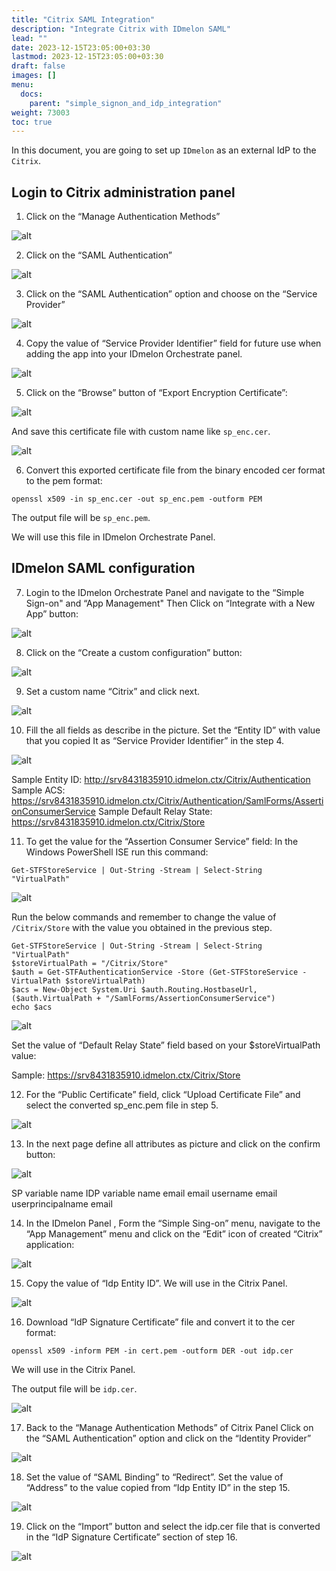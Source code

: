 ```yaml
---
title: "Citrix SAML Integration"
description: "Integrate Citrix with IDmelon SAML"
lead: ""
date: 2023-12-15T23:05:00+03:30
lastmod: 2023-12-15T23:05:00+03:30
draft: false
images: []
menu:
  docs:
    parent: "simple_signon_and_idp_integration"
weight: 73003
toc: true
---
```


In this document, you are going to set up `IDmelon` as an external IdP to the `Citrix`.

## Login to Citrix administration panel

1. Click on the “Manage Authentication Methods”

![alt](/images/vendor/sso/citrix/citrix_SP_01.png)

2. Click on the “SAML Authentication”

![alt](/images/vendor/sso/citrix/citrix_SP_02.png)

3. Click on the “SAML Authentication” option and choose on the “Service Provider”

![alt](/images/vendor/sso/citrix/citrix_SP_03.png)

4. Copy the value of “Service Provider Identifier” field for future use when adding the app into your IDmelon Orchestrate panel.

![alt](/images/vendor/sso/citrix/citrix_SP_04.png)

5. Click on the “Browse” button of “Export Encryption Certificate”:

![alt](/images/vendor/sso/citrix/citrix_SP_05.png)


And save this certificate file with custom name like `sp_enc.cer`.

![alt](/images/vendor/sso/citrix/citrix_SP_06.png)

6. Convert this exported certificate file from the binary encoded cer format to the  pem format:

```
openssl x509 -in sp_enc.cer -out sp_enc.pem -outform PEM
```

The output file will be `sp_enc.pem`.

We will use this file in IDmelon Orchestrate Panel.

## IDmelon SAML configuration

7. Login to the IDmelon Orchestrate Panel and navigate to the “Simple Sign-on" and “App Management"
Then Click on “Integrate with a New App” button:

![alt](/images/vendor/sso/citrix/citrix_IDP_01.png)


8. Click on the “Create a custom configuration” button:

![alt](/images/vendor/sso/citrix/citrix_IDP_02.png)


9. Set a custom name “Citrix” and click next.

![alt](/images/vendor/sso/citrix/citrix_IDP_03.png)


10. Fill the all fields as describe in the picture.
Set the “Entity ID” with value that you copied It as “Service Provider Identifier” in the step 4.

![alt](/images/vendor/sso/citrix/citrix_IDP_04.png)


Sample Entity ID:
http://srv8431835910.idmelon.ctx/Citrix/Authentication
Sample ACS:
https://srv8431835910.idmelon.ctx/Citrix/Authentication/SamlForms/AssertionConsumerService
Sample Default Relay State:
https://srv8431835910.idmelon.ctx/Citrix/Store

11. To get the value for the “Assertion Consumer Service” field:
In the Windows PowerShell ISE run this command:

```
Get-STFStoreService | Out-String -Stream | Select-String  "VirtualPath"
```

![alt](/images/vendor/sso/citrix/citrix_SP_06.png)

Run the below commands and remember to change the value of `/Citrix/Store` with the value you obtained in the previous step.

```
Get-STFStoreService | Out-String -Stream | Select-String  "VirtualPath"
$storeVirtualPath = "/Citrix/Store"
$auth = Get-STFAuthenticationService -Store (Get-STFStoreService -VirtualPath $storeVirtualPath)
$acs = New-Object System.Uri $auth.Routing.HostbaseUrl, ($auth.VirtualPath + "/SamlForms/AssertionConsumerService")
echo $acs
```

![alt](/images/vendor/sso/citrix/citrix_SP_07.png)

Set the value of “Default Relay State” field based on your $storeVirtualPath value:

Sample: https://srv8431835910.idmelon.ctx/Citrix/Store

12. For the “Public Certificate” field, click “Upload Certificate File” and select the converted sp_enc.pem file in step 5.

![alt](/images/vendor/sso/citrix/citrix_IDP_05.png)

13. In the next page define all attributes as picture and click on the confirm button:

![alt](/images/vendor/sso/citrix/citrix_IDP_06.png)

SP variable name      IDP variable name
email                 email
username              email
userprincipalname     email



14. In the IDmelon Panel , Form the “Simple Sing-on” menu, navigate to the “App Management” menu and click on the “Edit” icon of created “Citrix” application:

![alt](/images/vendor/sso/citrix/citrix_IDP_07.png)

15. Copy the value of “Idp Entity ID”. We will use in the Citrix Panel.

![alt](/images/vendor/sso/citrix/citrix_IDP_08.png)

16. Download “IdP Signature Certificate” file and convert it to the cer format:

```
openssl x509 -inform PEM -in cert.pem -outform DER -out idp.cer
```

We will use in the Citrix Panel.

The output file will be `idp.cer`.

![alt](/images/vendor/sso/citrix/citrix_IDP_09.png)

17.  Back to the “Manage Authentication Methods” of Citrix Panel
Click on the “SAML Authentication” option and click on the “Identity Provider”

![alt](/images/vendor/sso/citrix/citrix_SP_09.png)

18. Set the value of “SAML Binding” to “Redirect”.
Set the value of “Address” to the value copied from “Idp Entity ID” in the step 15.

![alt](/images/vendor/sso/citrix/citrix_SP_10.png)


19. Click on the “Import” button and select the idp.cer file that is converted in the “IdP Signature Certificate” section of step 16.

![alt](/images/vendor/sso/citrix/citrix_SP_12.png)
